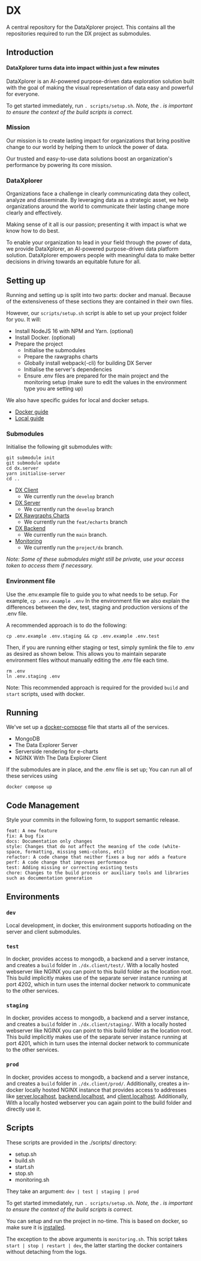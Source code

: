 # DX
A central repository for the DataXplorer project.
This contains all the repositories required to run the DX project as submodules.

## Introduction
#### DataXplorer turns data into impact within just a few minutes
DataXplorer is an AI-powered purpose-driven data exploration solution built with the
goal of making the visual representation of data easy and powerful for everyone.

To get started immediately, run `. scripts/setup.sh`. _Note, the . is important to ensure the context of the build scripts is correct._

### Mission
Our mission is to create lasting impact for organizations that bring positive change to our world by helping them to unlock the power of data.

Our trusted and easy-to-use data solutions boost an organization's performance by powering its core mission.

### DataXplorer
Organizations face a challenge in clearly communicating
data they collect, analyze and disseminate. By leveraging data as a strategic asset, we help organizations around the world to communicate their lasting change more clearly
and effectively.

Making sense of it all is our passion;
presenting it with impact is what we know how to do best.

To enable your organization to lead in your field through the power of data, we provide DataXplorer, an AI-powered purpose-driven data platform solution. DataXplorer empowers people with meaningful data to make better decisions in driving towards an
equitable future for all.

## Setting up
Running and setting up is split into two parts: docker and manual. Because of the extensiveness of these sections they are contained in their own files.

However, our `scripts/setup.sh` script is able to set up your project folder for you.
It will:
- Install NodeJS 16 with NPM and Yarn. (optional)
- Install Docker. (optional)
- Prepare the project
    - Initialise the submodules
    - Prepare the rawgraphs charts
    - Globally install webpack(-cli) for building DX Server
    - Initialise the server's dependencies
    - Ensure .env files are prepared for the main project and the monitoring setup (make sure to edit the values in the environment type you are setting up)

We also have specific guides for local and docker setups.
- [Docker guide](./docs/DOCKER.md)
- [Local guide](./docs/LOCAL.md)

### Submodules
Initialise the following git submodules with:
```
git submodule init
git submodule update
cd dx.server
yarn initialise-server
cd ..

```
- [DX Client](https://github.com/zimmerman-team/dx.client)
    - We currently run the `develop` branch
- [DX Server](https://github.com/zimmerman-team/dx.server)
    - We currently run the `develop` branch
- [DX Rawgraphs Charts](https://github.com/zimmerman-team/rawgraphs-charts)
    - We currently run the `feat/echarts` branch
- [DX Backend](https://github.com/zimmerman-team/dx.backend)
    - We currently run the `main` branch.
- [Monitoring](https://github.com/zimmerman-team/Central-Logging)
    - We currently run the `project/dx` branch.

_Note: Some of these submodules might still be private, use your access token to access them if necessary._

### Environment file
Use the .env.example file to guide you to what needs to be setup. For example, `cp .env.example .env`
In the environment file we also explain the differences between the dev, test, staging and production versions of the .env file.

A recommended approach is to do the following: 
```
cp .env.example .env.staging && cp .env.example .env.test
```
Then, if you are running either staging or test, simply symlink the file to .env as desired as shown below. This allows you to maintain separate environment files without manually editing the .env file each time.
```
rm .env
ln .env.staging .env
```

Note: This recommended approach is required for the provided `build` and `start` scripts, used with docker.

## Running
We've set up a [docker-compose](docker-compose.yml) file that starts all of the services.
- MongoDB
- The Data Explorer Server
- Serverside rendering for e-charts
- NGINX With The Data Explorer Client

If the submodules are in place, and the .env file is set up; You can run all of these services using
```
docker compose up
```

## Code Management
Style your commits in the following form, to support semantic release.
```
feat: A new feature
fix: A bug fix
docs: Documentation only changes
style: Changes that do not affect the meaning of the code (white-space, formatting, missing semi-colons, etc)
refactor: A code change that neither fixes a bug nor adds a feature
perf: A code change that improves performance
test: Adding missing or correcting existing tests
chore: Changes to the build process or auxiliary tools and libraries such as documentation generation
```

## Environments
### `dev`
Local development, in docker, this environment supports hotloading on the server and client submodules.

### `test`
In docker, provides access to mongodb, a backend and a server instance, and creates a `build` folder in `./dx.client/test/`. With a locally hosted webserver like NGINX you can point to this build folder as the location root. This build implicitly makes use of the separate server instance running at port 4202, which in turn uses the internal docker network to communicate to the other services.

### `staging`
In docker, provides access to mongodb, a backend and a server instance, and creates a `build` folder in `./dx.client/staging/`. With a locally hosted webserver like NGINX you can point to this build folder as the location root. This build implicitly makes use of the separate server instance running at port 4201, which in turn uses the internal docker network to communicate to the other services.

### `prod`
In docker, provides access to mongodb, a backend and a server instance, and creates a `build` folder in `./dx.client/prod/`. Additionally, creates a in-docker locally hosted NGINX instance that provides access to addresses like [server.localhost](server.localhost), [backend.localhost](backend.localhost), and [client.localhost](client.localhost). Additionally, With a locally hosted webserver you can again point to the build folder and directly use it.

## Scripts
These scripts are provided in the ./scripts/ directory:
- setup.sh
- build.sh
- start.sh
- stop.sh
- monitoring.sh

They take an argument: `dev | test | staging | prod`

To get started immediately, run `. scripts/setup.sh`. _Note, the . is important to ensure the context of the build scripts is correct._

You can setup and run the project in no-time. This is based on docker, so make sure it is [installed](./docs/DOCKER.md#installing-docker).

The exception to the above arguments is `monitoring.sh`. This script takes `start | stop | restart | dev`, the latter starting the docker containers without detaching from the logs.
